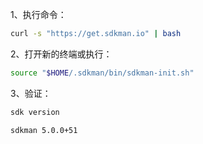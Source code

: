 1、执行命令：
```bash
curl -s "https://get.sdkman.io" | bash
```

2、打开新的终端或执行：
```bash
source "$HOME/.sdkman/bin/sdkman-init.sh"
```

3、验证：
```bash
sdk version
```

```bash
sdkman 5.0.0+51
```
